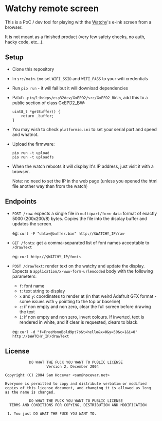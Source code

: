# Watchy remote screen

This is a PoC / dev tool for playing with the [Watchy](https://watchy.sqfmi.com/)'s e-ink screen from a browser.

It is not meant as a finished product (very few safety checks, no auth, hacky code, etc...).

## Setup

- Clone this repository
- In `src/main.ino` set `WIFI_SSID` and `WIFI_PASS` to your wifi credentials
- Run `pio run` - it will fail but it will download dependencies
- Patch `.pio/libdeps/esp32dev/GxEPD2/src/GxEPD2_BW.h`, add this to a public section of class GxEPD2_BW:

      uint8_t *getBuffer() {
          return _buffer;
      }

- You may wish to check `platformio.ini` to set your serial port and speed and whatnot.
- Upload the firmware:

      pio run -t upload
      pio run -t uploadfs

- When the watch reboots it will display it's IP address, just visit it with a browser.

  Note: no need to set the IP in the web page (unless you opened the html file another way than from the watch)

## Endpoints

- `POST /raw`: expects a single file in `multipart/form-data` format of exactly 5000 (200x200/8) bytes. Copies the file into the display buffer and updates the screen.

    eg:
      `curl -F "data=@buffer.bin" http://$WATCHY_IP/raw`

- `GET /fonts`: get a comma-separated list of font names acceptable to `/drawText`

    eg:
      `curl http://$WATCHY_IP/fonts`

- `POST /drawText`: render text on the watchy and update the display. Expects a `application/x-www-form-urlencoded` body with the following parameters:
    - `f`: font name
    - `t`: text string to display
    - `x` and `y`: coordinates to render at (in that weird Adafruit GFX format - some issues with `y` pointing to the top or baseline)
    - `c`: if non empty and non zero, clear the full screen before drawing the text
    - `i`: if non empty and non zero, invert colours. If inverted, text is rendered in white, and if clear is requested, clears to black.

    eg:
      `curl -d "f=FreeMonoBold9pt7b&t=hello&x=0&y=50&c=1&i=0" http://$WATCHY_IP/drawText`

## License

               DO WHAT THE FUCK YOU WANT TO PUBLIC LICENSE
                       Version 2, December 2004
     
    Copyright (C) 2004 Sam Hocevar <sam@hocevar.net>

    Everyone is permitted to copy and distribute verbatim or modified
    copies of this license document, and changing it is allowed as long
    as the name is changed.
     
               DO WHAT THE FUCK YOU WANT TO PUBLIC LICENSE
      TERMS AND CONDITIONS FOR COPYING, DISTRIBUTION AND MODIFICATION

     1. You just DO WHAT THE FUCK YOU WANT TO.